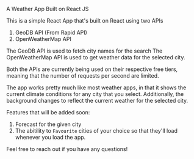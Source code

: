 A Weather App Built on React JS

This is a simple React App that's built on React using two APIs
1. GeoDB API (From Rapid API)
2. OpenWeatherMap API

The GeoDB API is used to fetch city names for the search 
The OpenWeatherMap API is used to get weather data for the selected city. 

Both the APIs are currently being used on their respective free tiers, meaning that the number of requests per second are limited. 

The app works pretty much like most weather apps, in that it shows the current climate conditions for any city that you select. 
Additionally, the background changes to reflect the current weather for the selected city. 

Features that will be added soon:
1. Forecast for the given city
2. The abitility to `Favourite` cities of your choice so that they'll load whenever you load the app. 

Feel free to reach out if you have any questions!
